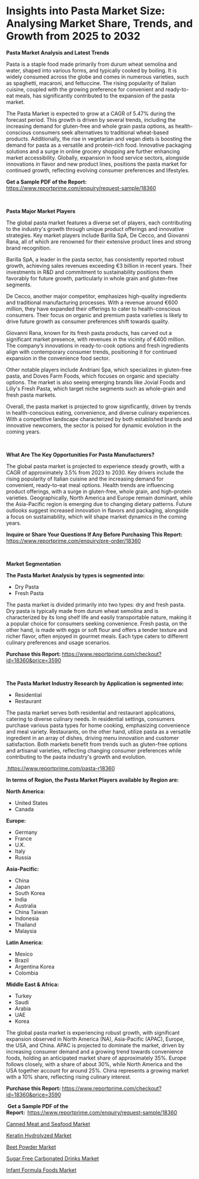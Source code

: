 <p><h1>Insights into Pasta Market Size: Analysing Market Share, Trends, and Growth from 2025 to 2032</h1></p><p><strong>Pasta Market Analysis and Latest Trends</strong></p>
<p><p>Pasta is a staple food made primarily from durum wheat semolina and water, shaped into various forms, and typically cooked by boiling. It is widely consumed across the globe and comes in numerous varieties, such as spaghetti, macaroni, and fettuccine. The rising popularity of Italian cuisine, coupled with the growing preference for convenient and ready-to-eat meals, has significantly contributed to the expansion of the pasta market.</p><p>The Pasta Market is expected to grow at a CAGR of 5.47% during the forecast period. This growth is driven by several trends, including the increasing demand for gluten-free and whole grain pasta options, as health-conscious consumers seek alternatives to traditional wheat-based products. Additionally, the rise in vegetarian and vegan diets is boosting the demand for pasta as a versatile and protein-rich food. Innovative packaging solutions and a surge in online grocery shopping are further enhancing market accessibility. Globally, expansion in food service sectors, alongside innovations in flavor and new product lines, positions the pasta market for continued growth, reflecting evolving consumer preferences and lifestyles.</p></p>
<p><strong>Get a Sample PDF of the Report:&nbsp;</strong> <a href="https://www.reportprime.com/enquiry/request-sample/18360?utm_campaign=1131&utm_medium=2&utm_source=Github&utm_content=ia&utm_term=19032025&utm_id=pasta">https://www.reportprime.com/enquiry/request-sample/18360</a></p>
<p>&nbsp;</p>
<p><strong>Pasta Major Market Players</strong></p>
<p><p>The global pasta market features a diverse set of players, each contributing to the industry's growth through unique product offerings and innovative strategies. Key market players include Barilla SpA, De Cecco, and Giovanni Rana, all of which are renowned for their extensive product lines and strong brand recognition.</p><p>Barilla SpA, a leader in the pasta sector, has consistently reported robust growth, achieving sales revenues exceeding €3 billion in recent years. Their investments in R&D and commitment to sustainability positions them favorably for future growth, particularly in whole grain and gluten-free segments.</p><p>De Cecco, another major competitor, emphasizes high-quality ingredients and traditional manufacturing processes. With a revenue around €600 million, they have expanded their offerings to cater to health-conscious consumers. Their focus on organic and premium pasta varieties is likely to drive future growth as consumer preferences shift towards quality.</p><p>Giovanni Rana, known for its fresh pasta products, has carved out a significant market presence, with revenues in the vicinity of €400 million. The company’s innovations in ready-to-cook options and fresh ingredients align with contemporary consumer trends, positioning it for continued expansion in the convenience food sector.</p><p>Other notable players include Andriani Spa, which specializes in gluten-free pasta, and Doves Farm Foods, which focuses on organic and specialty options. The market is also seeing emerging brands like Jovial Foods and Lilly's Fresh Pasta, which target niche segments such as whole-grain and fresh pasta markets.</p><p>Overall, the pasta market is projected to grow significantly, driven by trends in health-conscious eating, convenience, and diverse culinary experiences. With a competitive landscape characterized by both established brands and innovative newcomers, the sector is poised for dynamic evolution in the coming years.</p></p>
<p>&nbsp;</p>
<p><strong>What Are The Key Opportunities For Pasta Manufacturers?</strong></p>
<p><p>The global pasta market is projected to experience steady growth, with a CAGR of approximately 3.5% from 2023 to 2030. Key drivers include the rising popularity of Italian cuisine and the increasing demand for convenient, ready-to-eat meal options. Health trends are influencing product offerings, with a surge in gluten-free, whole grain, and high-protein varieties. Geographically, North America and Europe remain dominant, while the Asia-Pacific region is emerging due to changing dietary patterns. Future outlooks suggest increased innovation in flavors and packaging, alongside a focus on sustainability, which will shape market dynamics in the coming years.</p></p>
<p><strong>Inquire or Share Your Questions If Any Before Purchasing This Report:</strong> <a href="https://www.reportprime.com/enquiry/pre-order/18360?utm_campaign=1131&utm_medium=2&utm_source=Github&utm_content=ia&utm_term=19032025&utm_id=pasta">https://www.reportprime.com/enquiry/pre-order/18360</a></p>
<p>&nbsp;</p>
<p><strong>Market Segmentation</strong></p>
<p><strong>The Pasta Market Analysis by types is segmented into:</strong></p>
<p><ul><li>Dry Pasta</li><li>Fresh Pasta</li></ul></p>
<p><p>The pasta market is divided primarily into two types: dry and fresh pasta. Dry pasta is typically made from durum wheat semolina and is characterized by its long shelf life and easily transportable nature, making it a popular choice for consumers seeking convenience. Fresh pasta, on the other hand, is made with eggs or soft flour and offers a tender texture and richer flavor, often enjoyed in gourmet meals. Each type caters to different culinary preferences and usage scenarios.</p></p>
<p><strong>Purchase this Report:&nbsp;</strong><a href="https://www.reportprime.com/checkout?id=18360&price=3590&utm_campaign=1131&utm_medium=2&utm_source=Github&utm_content=ia&utm_term=19032025&utm_id=pasta">https://www.reportprime.com/checkout?id=18360&price=3590</a></p>
<p>&nbsp;</p>
<p><strong>The Pasta Market Industry Research by Application is segmented into:</strong></p>
<p><ul><li>Residential</li><li>Restaurant</li></ul></p>
<p><p>The pasta market serves both residential and restaurant applications, catering to diverse culinary needs. In residential settings, consumers purchase various pasta types for home cooking, emphasizing convenience and meal variety. Restaurants, on the other hand, utilize pasta as a versatile ingredient in an array of dishes, driving menu innovation and customer satisfaction. Both markets benefit from trends such as gluten-free options and artisanal varieties, reflecting changing consumer preferences while contributing to the pasta industry's growth and evolution.</p></p>
<p><a href="https://www.reportprime.com/pasta-r18360?utm_campaign=1131&utm_medium=2&utm_source=Github&utm_content=ia&utm_term=19032025&utm_id=pasta">&nbsp;https://www.reportprime.com/pasta-r18360</a></p>
<p><strong>In terms of Region, the Pasta Market Players available by Region are:</strong></p>
<p>
    <p> <strong> North America: </strong>
        <ul>
            <li>United States</li>
            <li>Canada</li>
        </ul>
        </p> 
    <p> <strong> Europe: </strong>
        <ul>
            <li>Germany</li>
            <li>France</li>
            <li>U.K.</li>
            <li>Italy</li>
            <li>Russia</li>
        </ul>
        </p> 
    <p> <strong> Asia-Pacific: </strong>
        <ul>
            <li>China</li>
            <li>Japan</li>
            <li>South Korea</li>
            <li>India</li>
            <li>Australia</li>
            <li>China Taiwan</li>
            <li>Indonesia</li>
            <li>Thailand</li>
            <li>Malaysia</li>
        </ul>
        </p> 
    <p> <strong> Latin America: </strong>
        <ul>
            <li>Mexico</li>
            <li>Brazil</li>
            <li>Argentina Korea</li>
            <li>Colombia</li>
        </ul>
        </p> 
    <p> <strong> Middle East & Africa: </strong>
        <ul>
            <li>Turkey</li>
            <li>Saudi</li>
            <li>Arabia</li>
            <li>UAE</li>
            <li>Korea</li>
        </ul>
    </p>
    </p>
<p><p>The global pasta market is experiencing robust growth, with significant expansion observed in North America (NA), Asia-Pacific (APAC), Europe, the USA, and China. APAC is projected to dominate the market, driven by increasing consumer demand and a growing trend towards convenience foods, holding an anticipated market share of approximately 35%. Europe follows closely, with a share of about 30%, while North America and the USA together account for around 25%. China represents a growing market with a 10% share, reflecting rising culinary interest.</p></p>
<p><strong>Purchase this Report: </strong><a href="https://www.reportprime.com/checkout?id=18360&price=3590&utm_campaign=1131&utm_medium=2&utm_source=Github&utm_content=ia&utm_term=19032025&utm_id=pasta">https://www.reportprime.com/checkout?id=18360&price=3590</a></p>
<p>&nbsp;<strong>Get a Sample PDF of the Report:&nbsp;&nbsp;</strong><a href="https://www.reportprime.com/enquiry/request-sample/18360?utm_campaign=1131&utm_medium=2&utm_source=Github&utm_content=ia&utm_term=19032025&utm_id=pasta">https://www.reportprime.com/enquiry/request-sample/18360</a></p>
<p><strong></strong></p>
<p><p><a href="https://github.com/etapaqanee/Market-Research-Report-List-1/blob/main/canned-meat-and-seafood-market.md?utm_campaign=1131&utm_medium=2&utm_source=Github&utm_content=ia&utm_term=19032025&utm_id=pasta">Canned Meat and Seafood Market</a></p><p><a href="https://github.com/sphaabrose/Market-Research-Report-List-1/blob/main/keratin-hydrolyzed-market.md?utm_campaign=1131&utm_medium=2&utm_source=Github&utm_content=ia&utm_term=19032025&utm_id=pasta">Keratin Hydrolyzed Market</a></p><p><a href="https://github.com/leptouwrites/Market-Research-Report-List-1/blob/main/beet-powder-market.md?utm_campaign=1131&utm_medium=2&utm_source=Github&utm_content=ia&utm_term=19032025&utm_id=pasta">Beet Powder Market</a></p><p><a href="https://github.com/wilzeryammy/Market-Research-Report-List-1/blob/main/sugar-free-carbonated-drinks-market.md?utm_campaign=1131&utm_medium=2&utm_source=Github&utm_content=ia&utm_term=19032025&utm_id=pasta">Sugar Free Carbonated Drinks Market</a></p><p><a href="https://github.com/firdwsermald/Market-Research-Report-List-1/blob/main/infant-formula-foods-market.md?utm_campaign=1131&utm_medium=2&utm_source=Github&utm_content=ia&utm_term=19032025&utm_id=pasta">Infant Formula Foods Market</a></p></p>